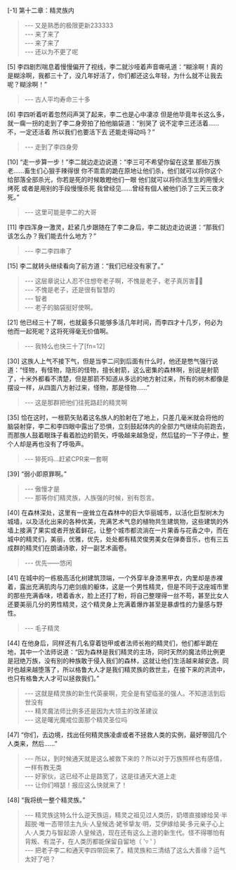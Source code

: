 
[-1] 第十二章：精灵族内
>--- 又是熟悉的极限更新233333<br>
>--- 来了来了<br>
>--- 来了来了<br>
>--- 还以为不更了呢<br>

[5] 李四剧烈喘息着慢慢偏开了视线，李二就沙哑着声音嘶吼道：“糊涂啊！真的是糊涂啊，我都三十了，没几年好活了，你们都还这么年轻，为什么就不让我去呢？糊涂啊！”
>--- 古人平均寿命三十多<br>

[6] 李四听着听着忽然闷声哭了起来，李二也是心中凄凉 但是他毕竟年长这么多，就一瘸一拐的走到了李二身旁拍了拍他脑袋道：“别哭了 说不定李三还活着……不，一定还活着 所以我们也要活下去 还能走得动吗？”
>--- 走到了李四身旁<br>

[10] “走一步算一步！”李二就边走边说道：“李三可不希望你留在这里 那些万族老……畜生们心狠手辣得很 你不乖乖的跪在原地让他们杀，他们就可以将你这个给部落全部杀光，你若是死的时候敢瞪他们一眼 他们就可以将你活生生的用慢火烤死 或者是用别的手段慢慢杀死 我曾经见……曾经有個人被他们杀了三天三夜才死。”
>--- 这里可能是李二的大哥<br>

[11] 李四浑身一激灵，赶紧几步跟随在了李二身后，李二就边走边说道：“那我们该怎么办？我们能去什么地方？”
>--- 李二李四串了<br>

[15] 李二就转头继续看向了前方道：“我们已经没有家了。”
>--- 这层章说让人忍不住想夸老子啊，不愧是老子，老子真厉害👍🏻<br>
>--- 不愧是老子，还是很有智慧的<br>
>--- 智者<br>
>--- 老子的脑袋挺好使啊。<br>

[21] 他已经三十了啊，也就最多只能够多活几年时间，而李四才十几岁，何必为他而一起死呢？这将死得毫无价值啊。
>--- 我特么也快三十了[fn=12]<br>

[30] 这族人上气不接下气，但是当李二问到后面有什么时，他还是憋气强行说道：“怪物，有怪物，隐形的怪物，擅长射箭，这么密集的森林啊，别说是射箭了，十米外都看不清楚，但是那箭不知道从多远的地方射过来，所有的树木都像是摆设一样，从四面八方射过来，怪物，那是怪物……”
>--- 这是那群把他们往死路赶的精灵啊<br>

[35] 恰在这时，一根箭矢贴着这名族人的脸射在了地上，只差几毫米就会将他的脑袋射穿，李二和李四眼中露出了恐惧，立刻鼓起体内的全部力气继续向前跑去，而那族人鼓着眼珠子看着脸边的箭矢，呼吸越来越急促，然后猛的一下子停止，整个人却是再也没有了呼吸声。
>--- 猝死吗…赶紧CPR来一套啊<br>

[39] “弱小即原罪啊。”
>--- 傲慢才是<br>
>--- 那等你们精灵族，人族强的时候，别有怨言。<br>

[40] 在森林深处，这里有一座耸立在森林中的巨大华丽城市，以活化巨型树木为城墙，以及活化出来的各种优美，充满艺术气息的植物共生建筑物，这些建筑的外墙上接满了果实或者开放着鲜花，让整个城市都流淌在一片果香与花香之中，而在城中的精灵们，美丽，优雅，优先，处处都有精灵俊男美女在弹奏音乐，也有三五成群的精灵们在朗诵诗歌，好一副艺术画卷。
>--- 优先——悠闲<br>

[41] 在城中的一栋极高活化树建筑顶端，一个外穿半身漆黑甲衣，内里却是赤裸着，露出充满肌肉与刀疤剑痕的躯体，这是一个男性精灵，但是不同于这座城市里的那些充满香味，喷着香水，脸上还打了粉，将自己整理得一丝不苟，甚至比女人还要美丽几分的男性精灵，这个精灵身上充满着爆炸甚至是暴虐性的力量感与野性。
>--- 毛子精灵<br>

[44] 在他身后，同样还有几名穿着铠甲或者法师长袍的精灵们，他们都半跪在地，其中一个法师说道：“因为森林是我们精灵的主场，同时天然的魔法师比例更是冠绝万族，没有别的种族敢于侵入我们的森林，这就让他们生活越来越安逸，同时也越来越堕落了，所以格鲁大人才是我们精灵族的救世主，在接下来的洪流中，也只有格鲁大人才可以拯救我们。”
>--- 这就是精灵族的新生代英豪啊，完全是有望临圣的强人。不知道活到后世没有<br>
>--- 精灵魔法师比例多还是因为大领主的改革建议<br>
>--- 这是曙光魔戒位面那个精灵圣位吗<br>

[47] “你们，去边境，找出任何精灵族凌虐或者不拯救人类的实例，最好带回几个人类来，然后……”
>--- 所以，到时候通天就是这么被救下来的？所以对于万族照样也有感情，一样有教无类<br>
>--- 好家伙，这已经不止是路宽了，这是往通天大道上走<br>
>--- 让你们嘚瑟！报应这么快就来了！<br>

[48] “我将统一整个精灵族。”
>--- 精灵族这特么什么逆天族运，精灵之祖见过人类历，奶塔直接嫁给吴·半超脱·唯一态带领主九头·人皇候选·姥爷挚友·明，艾伊嫁给昊·多元亲子心上人·人类力与智起源·人皇候选，现在还有这么上道的新生代。怪不得哪怕有背叛、有混子，在人类历都能保留自留地（ '▿ ' ）<br>
>--- 把老子李二和通天李四带回来了。精灵族和三清结了这么大善缘？运气太好了吧？<br>

